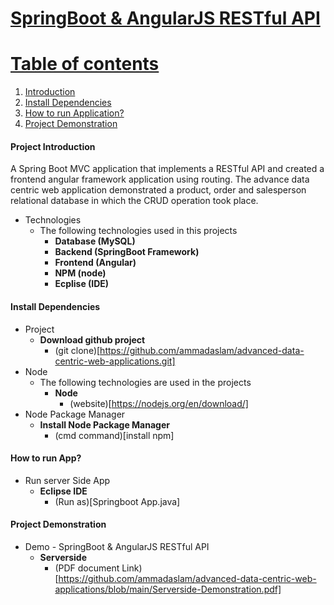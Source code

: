 <a href="">

# SpringBoot & AngularJS RESTful API

# Table of contents
1. [Introduction](#intro)   
2. [Install Dependencies](#install)
3. [How to run Application?](#howToRun)
4. [Project Demonstration](#demo)

#### Project Introduction <a name="intro"></a>
 A Spring Boot MVC application that implements a RESTful API and created a frontend angular framework application using routing. 
 The advance data centric web application demonstrated a product, order and salesperson relational database in which the CRUD operation took place.

- Technologies
  * The following technologies used in this projects
    * **Database (MySQL)**
    * **Backend (SpringBoot Framework)**
    * **Frontend (Angular)**
    * **NPM (node)**
    * **Ecplise (IDE)**

#### Install Dependencies <a name="install"></a>
- Project  
    * **Download github project**
        * (git clone)[https://github.com/ammadaslam/advanced-data-centric-web-applications.git]
- Node
  * The following technologies are used in the projects
    * **Node**
        * (website)[https://nodejs.org/en/download/]
- Node Package Manager
     * **Install Node Package Manager**
        * (cmd command)[install npm]
    

    
#### How to run App? <a name="howToRun"></a>
- Run server Side App
     * **Eclipse IDE**
        * (Run as)[Springboot App.java]
    

#### Project Demonstration <a name="demo"></a>
- Demo  - SpringBoot & AngularJS RESTful API
     * **Serverside**
        * (PDF document Link)[https://github.com/ammadaslam/advanced-data-centric-web-applications/blob/main/Serverside-Demonstration.pdf]
       